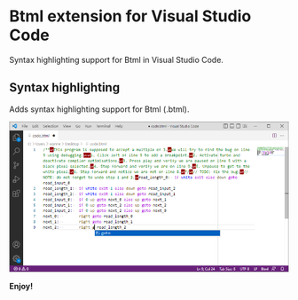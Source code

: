 # Btml extension for Visual Studio Code

Syntax highlighting support for Btml in Visual Studio Code.

## Syntax highlighting

Adds syntax highlighting support for Btml (.btml).

![syntax-highlighting](Extension/images/syntax-highlighting.png)

**Enjoy!**
